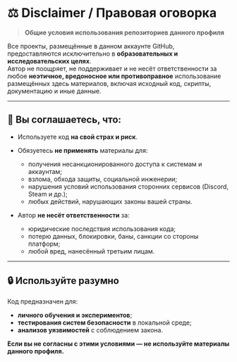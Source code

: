 # ⚖️ Disclaimer / Правовая оговорка

> **Общие условия использования репозиториев данного профиля**

Все проекты, размещённые в данном аккаунте GitHub, предоставляются исключительно в **образовательных и исследовательских целях**.  
Автор не поощряет, не поддерживает и не несёт ответственности за любое **неэтичное, вредоносное или противоправное** использование размещённых здесь материалов, включая исходный код, скрипты, документацию и иные данные.

---

## 📌 Вы соглашаетесь, что:

- Используете код **на свой страх и риск**.
- Обязуетесь **не применять** материалы для:
  - получения несанкционированного доступа к системам и аккаунтам;
  - взлома, обхода защиты, социальной инженерии;
  - нарушения условий использования сторонних сервисов (Discord, Steam и др.);
  - любых действий, нарушающих законы вашей страны.

- Автор **не несёт ответственности** за:
  - юридические последствия использования кода;
  - потерю данных, блокировки, баны, санкции со стороны платформ;
  - любой вред, нанесённый третьим лицам.

---

## 🔒 Используйте разумно

Код предназначен для:
- **личного обучения и экспериментов**;
- **тестирования систем безопасности** в локальной среде;
- **анализов уязвимостей** с соблюдением закона.

**Если вы не согласны с этими условиями — не используйте материалы данного профиля.**
